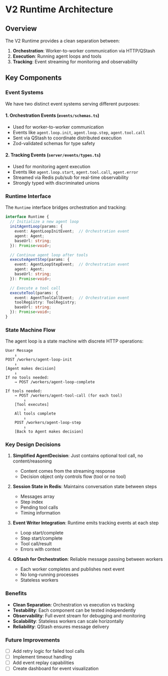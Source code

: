 # V2 Runtime Architecture

## Overview

The V2 Runtime provides a clean separation between:
1. **Orchestration**: Worker-to-worker communication via HTTP/QStash
2. **Execution**: Running agent loops and tools
3. **Tracking**: Event streaming for monitoring and observability

## Key Components

### Event Systems

We have two distinct event systems serving different purposes:

#### 1. Orchestration Events (`events/schemas.ts`)
- Used for worker-to-worker communication
- Events like `agent.loop.init`, `agent.loop.step`, `agent.tool.call`
- Sent via QStash to coordinate distributed execution
- Zod-validated schemas for type safety

#### 2. Tracking Events (`server/events/types.ts`)
- Used for monitoring agent execution
- Events like `agent.loop.start`, `agent.tool.call`, `agent.error`
- Streamed via Redis pub/sub for real-time observability
- Strongly typed with discriminated unions

### Runtime Interface

The `Runtime` interface bridges orchestration and tracking:

```typescript
interface Runtime {
  // Initialize a new agent loop
  initAgentLoop(params: {
    event: AgentLoopInitEvent;  // Orchestration event
    agent: Agent;
    baseUrl: string;
  }): Promise<void>;

  // Continue agent loop after tools
  executeAgentStep(params: {
    event: AgentLoopStepEvent;  // Orchestration event
    agent: Agent;
    baseUrl: string;
  }): Promise<void>;

  // Execute a tool call
  executeTool(params: {
    event: AgentToolCallEvent;  // Orchestration event
    toolRegistry: ToolRegistry;
    baseUrl: string;
  }): Promise<void>;
}
```

### State Machine Flow

The agent loop is a state machine with discrete HTTP operations:

```
User Message
    ↓
POST /workers/agent-loop-init
    ↓
[Agent makes decision]
    ↓
If no tools needed:
    → POST /workers/agent-loop-complete
    
If tools needed:
    → POST /workers/agent-tool-call (for each tool)
        ↓
    [Tool executes]
        ↓
    All tools complete
        ↓
    POST /workers/agent-loop-step
        ↓
    [Back to Agent makes decision]
```

### Key Design Decisions

1. **Simplified AgentDecision**: Just contains optional tool call, no content/reasoning
   - Content comes from the streaming response
   - Decision object only controls flow (tool or no tool)

2. **Session State in Redis**: Maintains conversation state between steps
   - Messages array
   - Step index
   - Pending tool calls
   - Timing information

3. **Event Writer Integration**: Runtime emits tracking events at each step
   - Loop start/complete
   - Step start/complete
   - Tool call/result
   - Errors with context

4. **QStash for Orchestration**: Reliable message passing between workers
   - Each worker completes and publishes next event
   - No long-running processes
   - Stateless workers

### Benefits

- **Clean Separation**: Orchestration vs execution vs tracking
- **Testability**: Each component can be tested independently
- **Observability**: Full event stream for debugging and monitoring
- **Scalability**: Stateless workers can scale horizontally
- **Reliability**: QStash ensures message delivery

### Future Improvements

- [ ] Add retry logic for failed tool calls
- [ ] Implement timeout handling
- [ ] Add event replay capabilities
- [ ] Create dashboard for event visualization